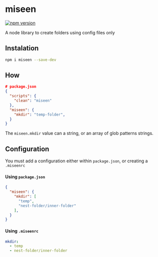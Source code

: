 # miseen
[![npm version](https://badge.fury.io/js/miseen.svg)](https://badge.fury.io/js/miseen)

A node library to create folders using config files only

## Instalation

```sh
npm i miseen --save-dev
```

## How
```json
# package.json
{
  "scripts": {
    "clean": "miseen"
  },
  "miseen": {
    "mkdir": "temp-folder",
  }
}
```

The `miseen.mkdir` value can a string, or an array of glob patterns strings.

## Configuration

You must add a configuration either within `package.json`, or creating a `.miseenrc`

#### Using `package.json`

```json
{
  "miseen": {
    "mkdir": [
      "temp",
      "nest-folder/inner-folder"
    ],
  }
}
```

#### Using `.miseenrc`

```yml
mkdir:
  - temp
  - nest-folder/inner-folder
```
